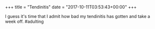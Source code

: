 +++
title = "Tendinitis"
date = "2017-10-11T03:53:43+00:00"
+++

I guess it's time that I admit how bad my tendinitis has gotten and take a week off. #adulting
			
